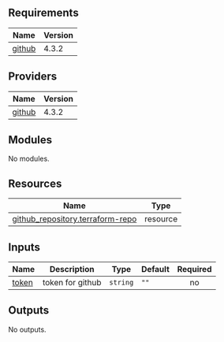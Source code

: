 ## Requirements

| Name | Version |
|------|---------|
| <a name="requirement_github"></a> [github](#requirement\_github) | 4.3.2 |

## Providers

| Name | Version |
|------|---------|
| <a name="provider_github"></a> [github](#provider\_github) | 4.3.2 |

## Modules

No modules.

## Resources

| Name | Type |
|------|------|
| [github_repository.terraform-repo](https://registry.terraform.io/providers/integrations/github/4.3.2/docs/resources/repository) | resource |

## Inputs

| Name | Description | Type | Default | Required |
|------|-------------|------|---------|:--------:|
| <a name="input_token"></a> [token](#input\_token) | token for github | `string` | `""` | no |

## Outputs

No outputs.
